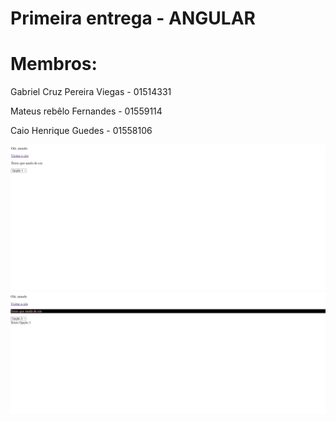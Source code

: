 # Primeira entrega - ANGULAR

# Membros:

Gabriel Cruz Pereira Viegas - 01514331

Mateus rebêlo Fernandes - 01559114

Caio Henrique Guedes - 01558106


<img src="/image 1.jpeg">


<img src="/image2.jpeg">
